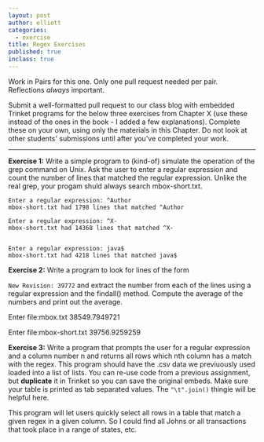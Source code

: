 ```yaml
---
layout: post
author: elliott
categories:
  - exercise
title: Regex Exercises
published: true
inclass: true
---
```


Work in Pairs for this one.  Only one pull request needed per pair.  Reflections *always* important.

Submit a well-formatted pull request to our class blog with embedded Trinket programs for the below three
exercises from Chapter X (use these instead of the ones in the book - I added a few explanations).
Complete these on your own, using only the materials in this Chapter. Do not
look at other students' submissions until after you've completed your work. 

___

**Exercise 1:** Write a simple program to (kind-of) simulate the operation of the grep command on Unix. Ask the user to enter a regular expression and count the number of lines that matched the regular expression.  Unlike the real grep, your progam shuld always search mbox-short.txt.

```
Enter a regular expression: ^Author
mbox-short.txt had 1798 lines that matched ^Author

Enter a regular expression: ^X-
mbox-short.txt had 14368 lines that matched ^X-


Enter a regular expression: java$
mbox-short.txt had 4218 lines that matched java$
```

**Exercise 2:** Write a program to look for lines of the form

`New Revision: 39772`
and extract the number from each of the lines using a regular expression and the findall() method. Compute the average of the numbers and print out the average.

Enter file:mbox.txt
38549.7949721

Enter file:mbox-short.txt
39756.9259259

**Exercise 3:** Write a program that prompts the user for a regular expression and a column number n and returns all rows which nth column has a match with the regex.  This program should have the .csv data we previuously used loaded into a list of lists.  You can re-use code from a previous assignment, but **duplicate** it in Trinket so you can save the original embeds.  Make sure your table is printed as tab separated values.  The `"\t".join()` thingie will be helpful here.

This program will let users quickly select all rows in a table that match a given regex in a given column.  So I could find all Johns or all transactions that took place in a range of states, etc. 